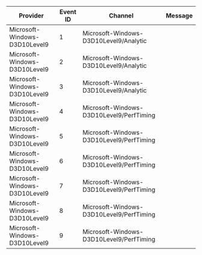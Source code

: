 Provider                       |  Event ID  |  Channel                                   |  Message
-------------------------------|------------|--------------------------------------------|---------
Microsoft-Windows-D3D10Level9  |  1         |  Microsoft-Windows-D3D10Level9/Analytic    |
Microsoft-Windows-D3D10Level9  |  2         |  Microsoft-Windows-D3D10Level9/Analytic    |
Microsoft-Windows-D3D10Level9  |  3         |  Microsoft-Windows-D3D10Level9/Analytic    |
Microsoft-Windows-D3D10Level9  |  4         |  Microsoft-Windows-D3D10Level9/PerfTiming  |
Microsoft-Windows-D3D10Level9  |  5         |  Microsoft-Windows-D3D10Level9/PerfTiming  |
Microsoft-Windows-D3D10Level9  |  6         |  Microsoft-Windows-D3D10Level9/PerfTiming  |
Microsoft-Windows-D3D10Level9  |  7         |  Microsoft-Windows-D3D10Level9/PerfTiming  |
Microsoft-Windows-D3D10Level9  |  8         |  Microsoft-Windows-D3D10Level9/PerfTiming  |
Microsoft-Windows-D3D10Level9  |  9         |  Microsoft-Windows-D3D10Level9/PerfTiming  |